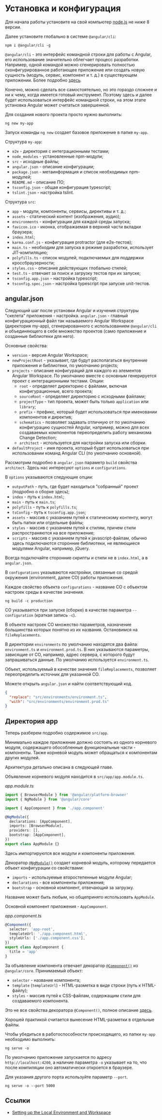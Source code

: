 # Установка и конфигурация

Для начала работы установите на свой компьютер [node.js](https://nodejs.org/en/) не ниже 8 версии.

Далее установите глобально в системе `@angular/cli`:

```
npm i @angular/cli -g
```

`@angular/cli` - это интерфейс командной строки для работы с Angular, его использование значительно облегчает процесс разработки. Например, одной командой можно сгенерировать полностью сконфигурированное работающее приложение или создать новую сущность (модуль, сервис, компонент и т. д.) в существующем приложении. Более подробно [здесь](angular-cli.md).

Конечно, можно сделать все самостоятельно, но это гораздо сложнее и ни к чему, когда имеется готовый инструмент. Поэтому здесь и далее будет использоваться интерфейс командной строки, на этом этапе установка Angular может считаться завершенной.

Для создания нового проекта просто нужно выполнить:

```
ng new my-app
```

Запуск команды `ng new` создает базовое приложение в папке `my-app`.

Структура `my-app`:

- `e2e` - директория с интеграционными тестами;
- `node_modules` - установленные npm-модули;
- `src` - исходные файлы;
- `angular.json` - описание конфигурации;
- `package.json` - метаинформация и список необходимых npm-модулей;
- `README.md` - описание ПО;
- `tsconfig.json` - общая конфигурация typescript;
- `tslint.json` - настройка tslint.

Структура `src`:

- `app` - модули, компоненты, сервисы, директивы и т. д.;
- `assets` - статический контент (изображения, аудио);
- `environments` - конфигурации для каждой среды запуска;
- `favicon.ico` - иконка, отображаемая в верхней части вкладки браузера;
- `index.html`;
- `karma.conf.js` - конфигурация protractor (для e2e-тестов);
- `main.ts` - необходим для запуска в режиме разработки, использует JIT-компиляцию;
- `polyfills.ts` - список модулей, подключаемых для поддержки кроссбраузерности;
- `styles.css` - описание действующих глобально стилей;
- `test.ts` - отвечает за поиск и загрузку тестов при их запуске;
- `tsconfig.app.json` - настройка typescript;
- `tsconfig.spec.json` - настройка typescript при запуске unit-тестов.

## angular.json

Следующий шаг после установки Angular и изучения структуры "скелета" приложения - настройка. `angular.json` - главный конфигурационный файл так называемого Angular Workspace (директория my-app), сгенерированного с использованием `@angular/cli` и объединяющего в себе множество проектов (само приложение и созданные библиотеки для него).

Основные свойства:

- `version` - версия Angular Workspace;
- `newProjectRoot` - указывает, где будут располагаться внутренние приложения и библиотеки, по умолчанию projects;
- `projects` - описание конфигураций для каждого из элементов Angular Workspace. По умолчанию вместе с основным генерируется проект с интеграционными тестами. Опции:
  - `root` - определяет директорию с файлами, включая конфигурационные, всего проекта;
  - `sourceRoot` - определяет директорию с исходными файлами;
  - `projectType` - тип проекта, может быть только `application` или `library`;
  - `prefix` - префикс, который будет использоваться при именовании компонентов и директив;
  - `schematics` - позволяет задавать отличную от по умолчанию конфигурацию сущностей Angular, например, можно для всех создаваемых компонентов переопределить работу механизма Change Detection;
  - `architect` - используется для настройки запуска или сборки.
- `defaultProject` - имя проекта, который будет использоваться при использовании команд Angular CLI (по умолчанию основной).

Рассмотрим подробно в `angular.json` параметр `build` свойства `architect`. Здесь нас интересуют `options` и `configurations`.

В `options` указываются следующие опции:

- `outputPath` - путь, где будет находиться "собранный" проект (подробно о сборке здесь);
- `index` - путь к `index.html`;
- `main` - путь к `main.ts`;
- `polyfills` - путь к `polyfills.ts`;
- `tsConfig` - путь к `tsconfig.app.json`;
- `assets` - массив с указанием путей к статическому контенту, могут быть папки или отдельные файлы;
- `styles` - массив с указанием путей к стилям, причем стили распространяются на все приложение;
- `scripts` - массив с указанием путей к javascript-файлам, обычно здесь подключаются сторонние библиотеки, не являющиеся модулями Angular, например, jQuery.

Всегда подключайте сторонние скрипты и стили не в `index.html`, а в `angular.json`.

В `configurations` указываются настройки, связанные со средой окружения (environment, далее СО) работы приложения.

Каждое свойство объекта `configurations` - название СО с объектом настроек среды в качестве значения.

```
ng build -c production
```

СО указывается при запуске (сборке) в качестве параметра `--configuration` (краткая запись `-c`).

В объекте настроек СО множество параметров, назначение большинства которых понятно из их названия. Остановимся на `fileReplacements`.

В директории `environments` по умолчанию находятся два файла: `environment.ts` и `environment.prod.ts`. В них указываются параметры, зависящие от СО, например, адрес сервера, с которого будут запрашиваться данные. По умолчанию используется `environment.ts`.

Объект, используемый в качестве значения `fileReplacements`, позволяет переопределить источник для указанной СО.

Можете открыть `angular.json` и найти соответствующий код.

```json
{
  "replace": "src/environments/environment.ts",
  "with": "src/environments/environment.prod.ts"
}
```

## Директория app

Теперь разберем подробно содержимое `src/app`.

Минимально каждое приложение должно состоять из одного корневого модуля, содержащего обособленные функциональные части - компоненты. Также корневой модуль может обращаться к компонентам других модулей.

Архитектура детально описана в следующей главе.

Объявление корневого модуля находится в `src/app/app.module.ts`.

_app.module.ts_

```ts
import { BrowserModule } from '@angular/platform-browser'
import { NgModule } from '@angular/core'

import { AppComponent } from './app.component'

@NgModule({
  declarations: [AppComponent],
  imports: [BrowserModule],
  providers: [],
  bootstrap: [AppComponent],
})
export class AppModule {}
```

Здесь импортируются все модули и компоненты приложения.

Декоратор [`@NgModule()`](https://angular.io/api/core/NgModule) создает корневой модуль, которому передается объект конфигурации со свойствами:

- `imports` - используемые второстепенные модули Angular;
- `declarations` - все компоненты приложения;
- `bootstrap` - основной компонент, отвечающий за загрузку.

Название может быть любым, но общепринято использовать `AppModule`.

Основной компонент приложения - `AppComponent`.

_app.component.ts_

```ts
@Component({
  selector: 'app-root',
  templateUrl: './app.component.html',
  styleUrls: ['./app.component.css'],
})
export class AppComponent {
  title = 'app'
}
```

За объявление компонента отвечает декоратор [`@Component()`](https://angular.io/api/core/Component) из `@angular/core`. Принимаемый объект:

- `selector` - название компонента;
- `template` (`templateUrl`) - HTML-разметка в виде строки (путь к HTML-файлу);
- `styles` - массив путей к CSS-файлам, содержащим стили для создаваемого компонента.

Это не все свойства декоратора `@Component()`, полное описание [здесь](angular-components.md).

Хорошей практикой считается вынесение HTML-разметки в отдельные файлы.

Чтобы убедиться в работоспособности происходящего, из папки `my-app` необходимо выполнить:

```
ng serve -o
```

По умолчанию приложение запускается по адресу `http://localhost:4200`, а наличие параметра `-o` указывает на то, что после компиляции оно автоматически откроется в браузере.

Для указания другого порта используйте параметр `--port`.

```
ng serve -o --port 5000
```

## Ссылки

- [Setting up the Local Environment and Workspace](https://angular.io/guide/setup-local)
